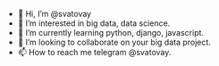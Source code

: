 - 👋 Hi, I’m @svatovay
- 👀 I’m interested in big data, data science.
- 🌱 I’m currently learning python, django, javascript.
- 💞️ I’m looking to collaborate on your big data project.
- 📫 How to reach me telegram @svatovay.

<!---
svatovay/svatovay is a ✨ special ✨ repository because its `README.md` (this file) appears on your GitHub profile.
You can click the Preview link to take a look at your changes.
--->
